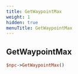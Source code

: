 ```yaml
---
title: GetWaypointMax
weight: 1
hidden: true
menuTitle: GetWaypointMax
---
```

## GetWaypointMax
```perl
$npc->GetWaypointMax()
```